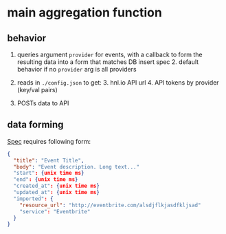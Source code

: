 # main aggregation function

## behavior

1. queries argument `provider` for events, with a callback to form the resulting
   data into a form that matches DB insert spec
   2. default behavior if no `provider` arg is all providers

2. reads in `./config.json` to get:
    3. hnl.io API url
    4. API tokens by provider (key/val pairs)
   
3. POSTs data to API

## data forming

[Spec](https://github.com/talexand/event-aggregator/wiki/Initial-Spec) requires
following form:

```json
{
  "title": "Event Title",
  "body": "Event description. Long text..."
  "start": {unix time ms}
  "end": {unix time ms}
  "created_at": {unix time ms}
  "updated_at": {unix time ms}
  "imported": {
    "resource_url": "http://eventbrite.com/alsdjflkjasdfkljsad"
    "service": "Eventbrite"
  }
}
```
